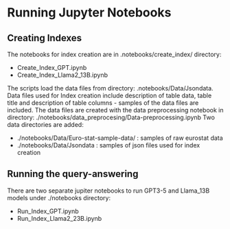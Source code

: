 # Running Jupyter Notebooks

## Creating Indexes
The notebooks for index creation are in .notebooks/create_index/ directory:
- Create_Index_GPT.ipynb
- Create_Index_Llama2_13B.ipynb

The scripts load the data files from directory: .notebooks/Data/Jsondata.
Data files used for Index creation include description of table data, table title and description of table columns - samples of the data files are included.
The data files are created with the data preprocessing notebook in directory: ./notebooks/data_preprocesing/Data-preprocessing.ipynb
Two data directories are added:
- ./notebooks/Data/Euro-stat-sample-data/ : samples of raw eurostat data
- ./notebooks/Data/Jsondata : samples of json files used for index creation

## Running the query-answering
There are two separate jupiter notebooks to run GPT3-5 and Llama_13B models under ./notebooks directory:
 - Run_Index_GPT.ipynb
 - Run_Index_Llama2_23B.ipynb




